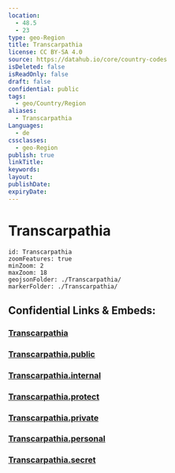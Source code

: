 ```yaml
---
location:
  - 48.5
  - 23
type: geo-Region
title: Transcarpathia
license: CC BY-SA 4.0
source: https://datahub.io/core/country-codes
isDeleted: false
isReadOnly: false
draft: false
confidential: public
tags:
  - geo/Country/Region
aliases:
  - Transcarpathia
Languages:
  - de
cssclasses:
  - geo-Region
publish: true
linkTitle:
keywords:
layout:
publishDate:
expiryDate:
---
```


# Transcarpathia

```leaflet
id: Transcarpathia
zoomFeatures: true 
minZoom: 2 
maxZoom: 18
geojsonFolder: ./Transcarpathia/
markerFolder: ./Transcarpathia/
```


## Confidential Links & Embeds: 

### [Transcarpathia](/_Standards/Earth/Continent/Europe/Europe~East/Ukraine/Regions~Ukraine/Transcarpathia.md) 

### [Transcarpathia.public](/_public/Earth/Continent/Europe/Europe~East/Ukraine/Regions~Ukraine/Transcarpathia.public.md) 

### [Transcarpathia.internal](/_internal/Earth/Continent/Europe/Europe~East/Ukraine/Regions~Ukraine/Transcarpathia.internal.md) 

### [Transcarpathia.protect](/_protect/Earth/Continent/Europe/Europe~East/Ukraine/Regions~Ukraine/Transcarpathia.protect.md) 

### [Transcarpathia.private](/_private/Earth/Continent/Europe/Europe~East/Ukraine/Regions~Ukraine/Transcarpathia.private.md) 

### [Transcarpathia.personal](/_personal/Earth/Continent/Europe/Europe~East/Ukraine/Regions~Ukraine/Transcarpathia.personal.md) 

### [Transcarpathia.secret](/_secret/Earth/Continent/Europe/Europe~East/Ukraine/Regions~Ukraine/Transcarpathia.secret.md)

